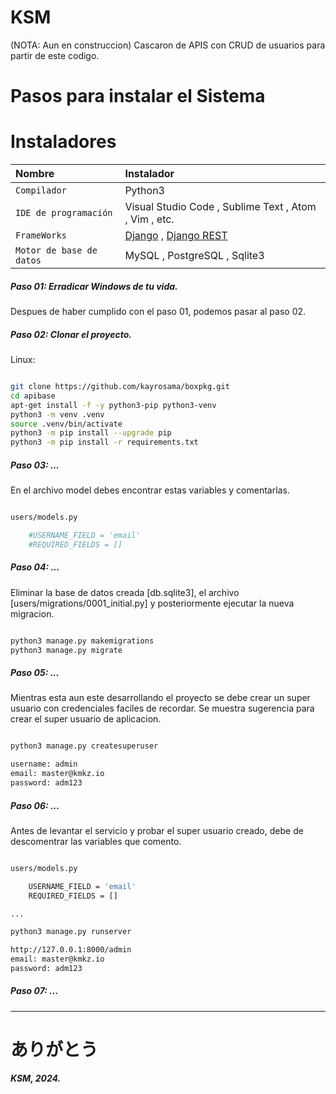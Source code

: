 # KSM
(NOTA: Aun en construccion)
Cascaron de APIS con CRUD de usuarios para partir de este codigo.

# Pasos para instalar el Sistema

# Instaladores
| Nombre                   | Instalador                                            |
|:-------------------------|:------------------------------------------------------| 
| `Compilador`             | Python3                                               |
| `IDE de programación`    | Visual Studio Code , Sublime Text , Atom , Vim , etc. |
| `FrameWorks`             |  [Django](https://www.djangoproject.com/ "Django") , [Django REST](https://www.django-rest-framework.org/ "Django REST")               |
| `Motor de base de datos` | MySQL , PostgreSQL , Sqlite3                          |

##### Paso 01: Erradicar Windows de tu vida.

Despues de haber cumplido con el paso 01, podemos pasar al paso 02.

##### Paso 02: Clonar el proyecto.

Linux:

```bash

git clone https://github.com/kayrosama/boxpkg.git
cd apibase
apt-get install -f -y python3-pip python3-venv
python3 -m venv .venv
source .venv/bin/activate
python3 -m pip install --upgrade pip
python3 -m pip install -r requirements.txt 

```

##### Paso 03: ...

En el archivo model debes encontrar estas variables y comentarlas.

```bash

users/models.py

    #USERNAME_FIELD = 'email'
    #REQUIRED_FIELDS = []

```

##### Paso 04: ...

Eliminar la base de datos creada [db.sqlite3], el archivo [users/migrations/0001_initial.py] y posteriormente ejecutar la nueva migracion.

```bash

python3 manage.py makemigrations
python3 manage.py migrate

```

##### Paso 05: ...

Mientras esta aun este desarrollando el proyecto se debe crear un super usuario con credenciales faciles de recordar.  Se muestra sugerencia para crear el super usuario de aplicacion.

```bash

python3 manage.py createsuperuser

username: admin
email: master@kmkz.io
password: adm123

```

##### Paso 06: ...

Antes de levantar el servicio y probar el super usuario creado, debe de descomentrar las variables que comento.

```bash

users/models.py

    USERNAME_FIELD = 'email'
    REQUIRED_FIELDS = []

...

python3 manage.py runserver

http://127.0.0.1:8000/admin
email: master@kmkz.io
password: adm123

```

##### Paso 07: ...

------------

#  ありがとう

***KSM, 2024.***

